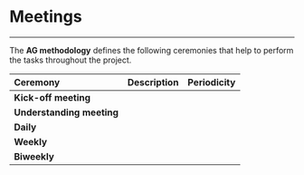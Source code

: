 # Meetings
***

The **AG methodology** defines the following ceremonies that help to perform the tasks throughout the project.

| **Ceremony**              | **Description** | **Periodicity** |
| :------------------------ | :-------------- | :-------------- |
| **Kick-off meeting**      |                 |                 |
| **Understanding meeting** |                 |                 |
| **Daily**                 |                 |                 |
| **Weekly**                |                 |                 |
| **Biweekly**              |                 |                 |